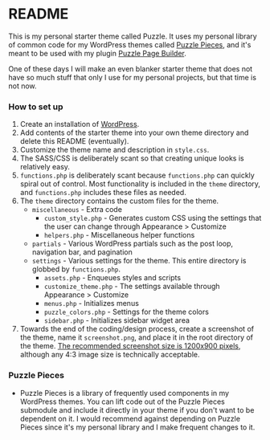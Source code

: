 # README #

This is my personal starter theme called Puzzle. It uses my personal library of common code for my WordPress themes called [Puzzle Pieces](https://github.com/caraheacock/puzzle_pieces), and it's meant to be used with my plugin [Puzzle Page Builder](https://github.com/caraheacock/puzzle-page-builder).

One of these days I will make an even blanker starter theme that does not have so much stuff that only I use for my personal projects, but that time is not now.

### How to set up ###

1. Create an installation of [WordPress](https://wordpress.org/download/).
1. Add contents of the starter theme into your own theme directory and delete this README (eventually).
1. Customize the theme name and description in `style.css`.
1. The SASS/CSS is deliberately scant so that creating unique looks is relatively easy.
1. `functions.php` is deliberately scant because `functions.php` can quickly spiral out of control. Most functionality is included in the `theme` directory, and `functions.php` includes these files as needed.
1. The `theme` directory contains the custom files for the theme.
    - `miscellaneous` - Extra code
        - `custom_style.php` - Generates custom CSS using the settings that the user can change through Appearance > Customize
        - `helpers.php` - Miscellaneous helper functions
    - `partials` - Various WordPress partials such as the post loop, navigation bar, and pagination
    - `settings` - Various settings for the theme. This entire directory is globbed by `functions.php`.
        - `assets.php` - Enqueues styles and scripts
        - `customize_theme.php` - The settings available through Appearance > Customize
        - `menus.php` - Initializes menus
        - `puzzle_colors.php` - Settings for the theme colors
        - `sidebar.php` - Initializes sidebar widget area
1. Towards the end of the coding/design process, create a screenshot of the theme, name it `screenshot.png`, and place it in the root directory of the theme. [The recommended screenshot size is 1200x900 pixels](https://codex.wordpress.org/Theme_Development#Screenshot), although any 4:3 image size is technically acceptable.

### Puzzle Pieces ###

- Puzzle Pieces is a library of frequently used components in my WordPress themes. You can lift code out of the Puzzle Pieces submodule and include it directly in your theme if you don't want to be dependent on it. I would recommend against depending on Puzzle Pieces since it's my personal library and I make frequent changes to it.
